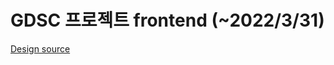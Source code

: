 # GDSC 프로젝트 frontend (~2022/3/31)

[Design source](https://www.figma.com/file/n39SVVbKCyafDB08HDKd22/Untitled?node-id=82%3A2)
